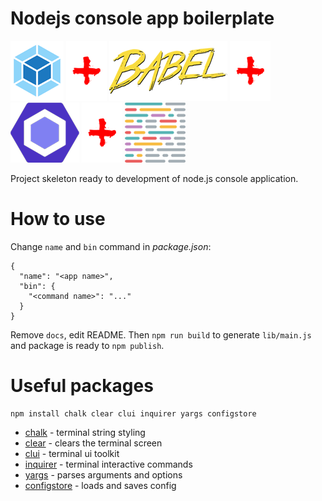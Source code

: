 # Nodejs console app boilerplate
![](docs/webpack.png "Webpack")
![](docs/plus.png "")
![](docs/babel.png "Babel")
![](docs/plus.png "")
![](docs/eslint.png "ESLint")
![](docs/plus.png "")
![](docs/prettier.png "Prettier")

Project skeleton ready to development of node.js console application.

# How to use
Change `name` and `bin` command in *package.json*:
```
{
  "name": "<app name>",
  "bin": {
    "<command name>": "..."
  }
}
```
Remove `docs`, edit README. Then `npm run build` to generate `lib/main.js` and package is ready to `npm publish`.

# Useful packages
```
npm install chalk clear clui inquirer yargs configstore
``` 

* [chalk](https://github.com/chalk/chalk) - terminal string styling
* [clear](https://github.com/bahamas10/node-clear) - clears the terminal screen
* [clui](https://github.com/nathanpeck/clui) - terminal ui toolkit
* [inquirer](https://github.com/SBoudrias/Inquirer.js) - terminal interactive commands
* [yargs](https://github.com/yargs/yargs) - parses arguments and options
* [configstore](https://github.com/yeoman/configstore) - loads and saves config
